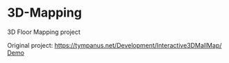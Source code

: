 # 3D-Mapping
3D Floor Mapping project

Original project: https://tympanus.net/Development/Interactive3DMallMap/
[Demo](http://tympanus.net/Development/Interactive3DMallMap/)
